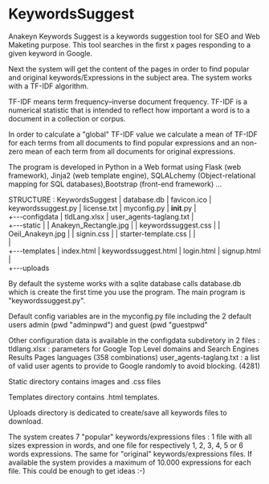 # KeywordsSuggest
Anakeyn Keywords Suggest is a keywords suggestion tool for SEO and Web Maketing purpose.
This tool searches in the first  x pages responding to a given keyword in Google. 

Next the system will get the content of the pages in order to find popular and original  keywords/Expressions in the subject area. 
The system works  with a TF-IDF  algorithm.

TF-IDF means term frequency–inverse document frequency. TF-IDF is a numerical statistic that is intended to reflect 
how important a word is to a document in a collection or corpus.

In order to calculate a "global" TF-IDF value we calculate a mean of TF-IDF for each terms from all documents to find popular expressions and an non-zero mean of each term from all documents for original expressions.

The program is developed in Python in a Web format using Flask (web framework), Jinja2 (web template engine), SQLALchemy (Object-relational mapping for SQL databases),Bootstrap (front-end framework) ...

STRUCTURE :
KeywordsSuggest
|   database.db
|   favicon.ico
|   keywordssuggest.py
|   license.txt
|   myconfig.py
|   __init__.py
|   
+---configdata
|       tldLang.xlsx
|       user_agents-taglang.txt
|       
+---static
|   |   Anakeyn_Rectangle.jpg
|   |   keywordssuggest.css
|   |   Oeil_Anakeyn.jpg
|   |   signin.css
|   |   starter-template.css
|   |   
|           
+---templates
|       index.html
|       keywordssuggest.html
|       login.html
|       signup.html
|       
+---uploads


By default the systeme works with a sqlite database calls database.db which is create the first time you use the program.
The main program is "keywordssuggest.py".

Default config variables are in the myconfig.py file including the 2 default users admin (pwd "adminpwd") and guest (pwd "guestpwd"

Other configuration data is available in the configdata subdiretory in 2 files :
tldlang.xlsx : parameters for Google Top Level domains and Search Engines Results Pages languages (358 combinations)
user_agents-taglang.txt :  a list of valid user agents to provide to Google randomly to avoid blocking. (4281)

Static directory contains images and .css files

Templates directory contains .html templates.

Uploads directory is dedicated to create/save all keywords files to download.

The system creates 7 "popular" keywords/expressions files : 1 file with all sizes expression in words, and one file for respectively 1, 2, 3, 4, 5 or 6 words expressions.
The same for "original"  keywords/expressions files. 
If available the system provides a maximum of 10.000 expressions for each file. This could be enough to get ideas :-) 





